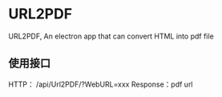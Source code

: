# URL2PDF
URL2PDF,  An electron app that can convert HTML into pdf file

## 使用接口

HTTP： /api/Url2PDF/?WebURL=xxx
Response：pdf url